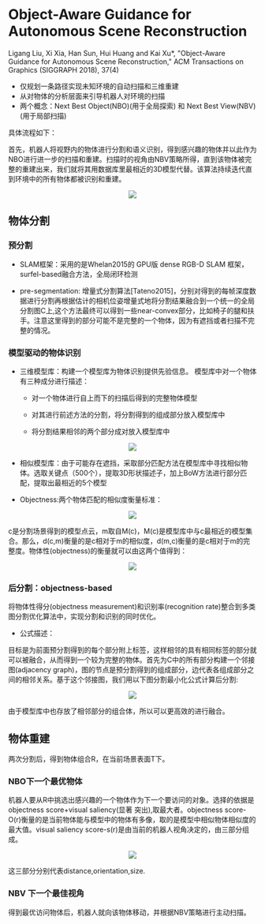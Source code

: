 # Object-Aware Guidance for Autonomous Scene Reconstruction

Ligang Liu, Xi Xia, Han Sun, Hui Huang and Kai Xu*, "Object-Aware Guidance for Autonomous Scene Reconstruction," ACM Transactions on Graphics (SIGGRAPH 2018), 37(4)

* 仅规划一条路径实现未知环境的自动扫描和三维重建
* 从对物体的分析层面来引导机器人对环境的扫描
* 两个概念：Next Best Object(NBO)(用于全局探索) 和 Next Best View(NBV)(用于局部扫描)

具体流程如下：

首先，机器人将视野内的物体进行分割和语义识别，得到感兴趣的物体并以此作为NBO进行进一步的扫描和重建。扫描时的视角由NBV策略所得，直到该物体被完整的重建出来，我们就将其用数据库里最相近的3D模型代替。该算法持续迭代直到环境中的所有物体都被识别和重建。

<div align="center">
<img src="https://i.loli.net/2018/08/09/5b6bad8439ebb.png"  />
</div>

## 物体分割

### 预分割

* SLAM框架：采用的是Whelan2015的 GPU版 dense RGB-D SLAM 框架，surfel-based融合方法，全局闭环检测

* pre-segmentation: 增量式分割算法[Tateno2015]，分别对得到的每帧深度数据进行分割再根据估计的相机位姿增量式地将分割结果融合到一个统一的全局分割图C上,这个方法最终可以得到一些near-convex部分，比如椅子的腿和扶手。注意这里得到的部分可能不是完整的一个物体，因为有遮挡或者扫描不完整的情况。

### 模型驱动的物体识别

* 三维模型库：构建一个模型库为物体识别提供先验信息。 模型库中对一个物体有三种成分进行描述：
  * 对一个物体进行自上而下的扫描后得到的完整物体模型

  * 对其进行前述方法的分割，将分割得到的组成部分放入模型库中

  * 将分割结果相邻的两个部分成对放入模型库中

<div align="center">
<img src="https://i.loli.net/2018/08/09/5b6bf020924ae.png"  />
</div>

* 相似模型库：由于可能存在遮挡，采取部分匹配方法在模型库中寻找相似物体。选取关键点（500个），提取3D形状描述子，加上BoW方法进行部分匹配，提取出最相近的5个模型

* Objectness:两个物体匹配的相似度衡量标准：

<div align="center">
<img src="https://i.loli.net/2018/08/09/5b6bfa2a24a2c.png"  />
</div>

c是分割场景得到的模型点云，m取自M(c)，M(c)是模型库中与c最相近的模型集合。那么，d(c,m)衡量的是c相对于m的相似度，d(m,c)衡量的是c相对于m的完整度。物体性(objectness)的衡量就可以由这两个值得到：

<div align="center">
<img src="https://i.loli.net/2018/08/09/5b6bfa2da3955.png"  />
</div>

### 后分割：objectness-based

将物体性得分(objectness measurement)和识别率(recognition rate)整合到多类图分割优化算法中，实现分割和识别的同时优化。

* 公式描述：

 目标是为前面预分割得到的每个部分附上标签，这样相邻的具有相同标签的部分就可以被融合，从而得到一个较为完整的物体。首先为C中的所有部分构建一个邻接图(adjacency graph)，图的节点是预分割得到的组成部分，边代表各组成部分之间的相邻关系。基于这个邻接图，我们用以下图分割最小化公式计算后分割:
 
 
<div align="center">
<img src="https://i.loli.net/2018/08/09/5b6bff651ac0a.png"  />
</div>

由于模型库中也存放了相邻部分的组合体，所以可以更高效的进行融合。

## 物体重建

两次分割后，得到物体组合R，在当前场景表面T下。

### NBO下一个最优物体

机器人要从R中挑选出感兴趣的一个物体作为下一个要访问的对象。选择的依据是objectness score+visual saliency(显著 突出),取最大者。objectness score- O(r)衡量的是当前物体能与模型中的物体有多像，取的是模型中相似物体相似度的最大值。visual saliency score-s(r)是由当前的机器人视角决定的，由三部分组成。

<div align="center">
<img src="https://i.loli.net/2018/08/09/5b6c055dada8e.png"  />
</div>

这三部分分别代表distance,orientation,size.

### NBV 下一个最佳视角

得到最优访问物体后，机器人就向该物体移动，并根据NBV策略进行主动扫描。


